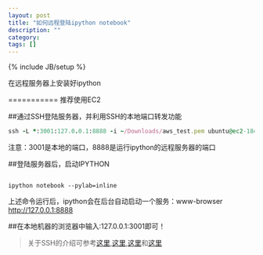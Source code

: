 ```yaml
---
layout: post
title: "如何远程登陆ipython notebook"
description: ""
category: 
tags: []
---
```

{% include JB/setup %}


在远程服务器上安装好ipython

===========
  推荐使用EC2

##通过SSH登陆服务器，并利用SSH的本地端口转发功能

```ruby
ssh -L *:3001:127.0.0.1:8888 -i ~/Downloads/aws_test.pem ubuntu@ec2-184-72-66-221.compute-1.amazonaws.com
```

注意：3001是本地的端口，8888是运行ipython的远程服务器的端口

##登陆服务器后，启动IPYTHON

~~~~~

ipython notebook --pylab=inline 

~~~~~

上述命令运行后，ipython会在后台自动启动一个服务：www-browser http://127.0.0.1:8888 

##在本地机器的浏览器中输入:127.0.0.1:3001即可！


>关于SSH的介绍可参考[这里](http://zh.wikipedia.org/wiki/SSH),[这里](http://www.ruanyifeng.com/blog/2011/12/ssh_remote_login.html),[这里](http://www.ruanyifeng.com/blog/2011/12/ssh_port_forwarding.html)和[这里](http://www.ibm.com/developerworks/cn/linux/l-cn-sshforward/)